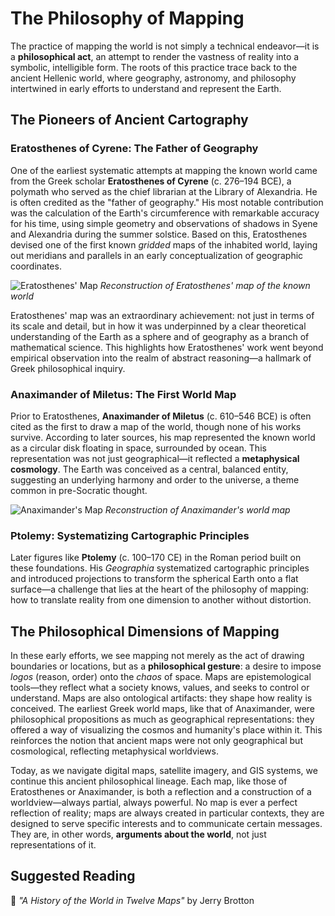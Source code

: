 # The Philosophy of Mapping

The practice of mapping the world is not simply a technical endeavor—it is a **philosophical act**, an attempt to render the vastness of reality into a symbolic, intelligible form. The roots of this practice trace back to the ancient Hellenic world, where geography, astronomy, and philosophy intertwined in early efforts to understand and represent the Earth.

## The Pioneers of Ancient Cartography

### Eratosthenes of Cyrene: The Father of Geography

One of the earliest systematic attempts at mapping the known world came from the Greek scholar **Eratosthenes of Cyrene** (c. 276–194 BCE), a polymath who served as the chief librarian at the Library of Alexandria. He is often credited as the "father of geography." 
His most notable contribution was the calculation of the Earth's circumference with remarkable accuracy for his time, using simple geometry and observations of shadows in Syene and Alexandria during the summer solstice. Based on this, Eratosthenes devised one of the first known *gridded* maps of the inhabited world, laying out meridians and parallels in an early conceptualization of geographic coordinates.

![Eratosthenes' Map](https://upload.wikimedia.org/wikipedia/commons/thumb/e/e8/Mappa_di_Eratostene.jpg/960px-Mappa_di_Eratostene.jpg)
*Reconstruction of Eratosthenes' map of the known world*

Eratosthenes' map was an extraordinary achievement: not just in terms of its scale and detail, but in how it was underpinned by a clear theoretical understanding of the Earth as a sphere and of geography as a branch of mathematical science. This highlights how Eratosthenes' work went beyond empirical observation into the realm of abstract reasoning—a hallmark of Greek philosophical inquiry.

### Anaximander of Miletus: The First World Map

Prior to Eratosthenes, **Anaximander of Miletus** (c. 610–546 BCE) is often cited as the first to draw a map of the world, though none of his works survive. According to later sources, his map represented the known world as a circular disk floating in space, surrounded by ocean. 
This representation was not just geographical—it reflected a **metaphysical cosmology**. The Earth was conceived as a central, balanced entity, suggesting an underlying harmony and order to the universe, a theme common in pre-Socratic thought.

![Anaximander's Map](images/map_anaxim.jpg)
*Reconstruction of Anaximander's world map*

### Ptolemy: Systematizing Cartographic Principles

Later figures like **Ptolemy** (c. 100–170 CE) in the Roman period built on these foundations. His *Geographia* systematized cartographic principles and introduced projections to transform the spherical Earth onto a flat surface—a challenge that lies at the heart of the philosophy of mapping: how to translate reality from one dimension to another without distortion.

## The Philosophical Dimensions of Mapping

In these early efforts, we see mapping not merely as the act of drawing boundaries or locations, but as a **philosophical gesture**: a desire to impose *logos* (reason, order) onto the *chaos* of space. Maps are epistemological tools—they reflect what a society knows, values, and seeks to control or understand.
Maps are also ontological artifacts: they shape how reality is conceived. The earliest Greek world maps, like that of Anaximander, were philosophical propositions as much as geographical representations: they offered a way of visualizing the cosmos and humanity's place within it.
This reinforces the notion that ancient maps were not only geographical but cosmological, reflecting metaphysical worldviews.

Today, as we navigate digital maps, satellite imagery, and GIS systems, we continue this ancient philosophical lineage. Each map, like those of Eratosthenes or Anaximander, is both a reflection and a construction of a worldview—always partial, always powerful. No map is ever a perfect reflection of reality; maps are always created in particular contexts, they are designed to serve specific interests and to communicate certain messages. They are, in other words, **arguments about the world**, not just representations of it.

## Suggested Reading

📖 *"A History of the World in Twelve Maps"* by Jerry Brotton
